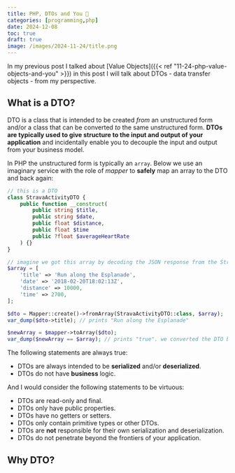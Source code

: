 ```yaml
--- 
title: PHP, DTOs and You 🫵
categories: [programming,php]
date: 2024-12-08
toc: true
draft: true
image: /images/2024-11-24/title.png
---
```


In my previous post I talked about [Value
Objects]({{< ref "11-24-php-value-objects-and-you" >}}) in this post I will
talk about DTOs - data transfer objects - from my perspective.

What is a DTO?
--------------

DTO is a class that is intended to be created _from_ an unstructured form and/or a class that
can be converted _to_ the same unstructured form. **DTOs are typically used to give structure to
the input and output of your application** and incidentally enable you to
decouple the input and output from your business model.

In PHP the unstructured form is typically an `array`. Below we use an imaginary service with the role of _mapper_ to **safely** map an array to the
DTO and back again:

```php
// this is a DTO
class StravaActivityDTO {
    public function __construct(
        public string $title,
        public string $date,
        public float $distance,
        public float $time
        public ?float $averageHeartRate
    ) {}
}

// imagine we got this array by decoding the JSON response from the Strava API
$array = [
    'title' => 'Run along the Esplanade',
    'date' => '2018-02-20T18:02:13Z',
    'distance' => 10000,
    'time' => 2700,
];

$dto = Mapper::create()->fromArray(StravaActivityDTO::class, $array);
var_dump($dto->title); // prints "Run along the Esplanade"

$newArray = $mapper->toArray($dto);
var_dump($newArray == $array); // prints "true". we converted the DTO back to the original form.
```

The following statements are always true:

- DTOs are always intended to be **serialized** and/or **deserialized**.
- DTOs do not have **business** logic.

And I would consider the following statements to be virtuous:

- DTOs are read-only and final.
- DTOs only have public properties.
- DTOs have no getters or setters.
- DTOs only contain primitive types or other DTOs.
- DTOs are **not** responsible for their own serialization and
  deserialization.
- DTOs do not penetrate beyond the frontiers of your application.

Why DTO?
--------
